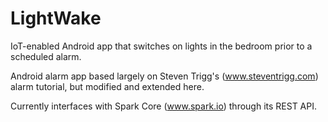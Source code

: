 # LightWake

IoT-enabled Android app that switches on lights in the bedroom prior to a scheduled alarm.

Android alarm app based largely on Steven Trigg's (www.steventrigg.com) alarm tutorial, but modified and extended here.

Currently interfaces with Spark Core (www.spark.io) through its REST API.
